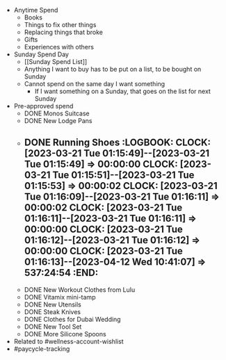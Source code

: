- Anytime Spend
	- Books
	- Things to fix other things
	- Replacing things that broke
	- Gifts
	- Experiences with others
- Sunday Spend Day
	- [[Sunday Spend List]]
	- Anything I want to buy has to be put on a list, to be bought on Sunday
	- Cannot spend on the same day I want something
		- If I want something on a Sunday, that goes on the list for next Sunday
- Pre-approved spend
	- DONE Monos Suitcase
	- DONE New Lodge Pans
	- DONE Running Shoes
	  :LOGBOOK:
	  CLOCK: [2023-03-21 Tue 01:15:49]--[2023-03-21 Tue 01:15:49] =>  00:00:00
	  CLOCK: [2023-03-21 Tue 01:15:51]--[2023-03-21 Tue 01:15:53] =>  00:00:02
	  CLOCK: [2023-03-21 Tue 01:16:09]--[2023-03-21 Tue 01:16:11] =>  00:00:02
	  CLOCK: [2023-03-21 Tue 01:16:11]--[2023-03-21 Tue 01:16:11] =>  00:00:00
	  CLOCK: [2023-03-21 Tue 01:16:12]--[2023-03-21 Tue 01:16:12] =>  00:00:00
	  CLOCK: [2023-03-21 Tue 01:16:13]--[2023-04-12 Wed 10:41:07] =>  537:24:54
	  :END:
		-
	- DONE New Workout Clothes from Lulu
	- DONE Vitamix mini-tamp
	- DONE New Utensils
	- DONE Steak Knives
	- DONE Clothes for Dubai Wedding
	- DONE New Tool Set
	- DONE More Silicone Spoons
- Related to #wellness-account-wishlist
- #paycycle-tracking